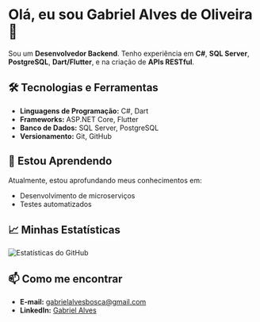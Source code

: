 # Olá, eu sou Gabriel Alves de Oliveira 👋

Sou um **Desenvolvedor Backend**. Tenho experiência em **C#**, **SQL Server**, **PostgreSQL**, **Dart/Flutter**, e na criação de **APIs RESTful**.

## 🛠️ Tecnologias e Ferramentas

- **Linguagens de Programação:** C#, Dart
- **Frameworks:** ASP.NET Core, Flutter
- **Banco de Dados:** SQL Server, PostgreSQL
- **Versionamento:** Git, GitHub

## 🌱 Estou Aprendendo

Atualmente, estou aprofundando meus conhecimentos em:
- Desenvolvimento de microserviços
- Testes automatizados

## 📈 Minhas Estatísticas

![Estatísticas do GitHub](https://github-readme-stats.vercel.app/api?username=gabriel-a-oliveira&show_icons=true&theme=radical)
## 📫 Como me encontrar

- **E-mail:** [gabrielalvesbosca@gmail.com](mailto:gabrielalvesbosca@gmail.com)
- **LinkedIn:** [Gabriel Alves](https://www.linkedin.com/in/gabriel-alves-7376a61a4)

<!-- ## 🚀 Projetos em Destaque

Confira alguns dos meus projetos:

- [Nome do Projeto 1](URL-do-projeto-1): Uma breve descrição do projeto.

--- 

Sinta-se à vontade para explorar meu perfil e contribuir com meus projetos. Estou sempre aberto a feedback e colaborações! 😊-->


